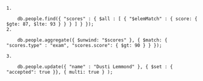     1.
        
        db.people.find({ "scores" : { $all : [ { "$elemMatch" : { score: { $gte: 87, $lte: 93 } } } ] } });
    2.
        
        db.people.aggregate({ $unwind: "$scores" }, { $match: { "scores.type" : "exam", "scores.score": { $gt: 90 } } });

    3.
        
        db.people.update({ "name" : "Dusti Lemmond" }, { $set : { "accepted": true }}, { multi: true } );
